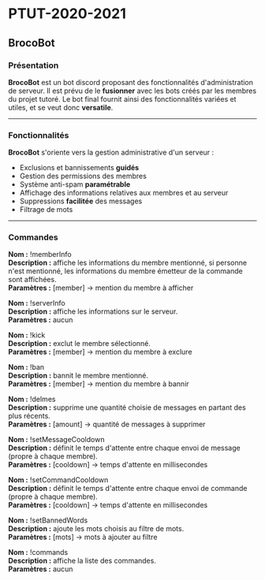 ﻿# PTUT-2020-2021

## BrocoBot

### Présentation

**BrocoBot** est un bot discord proposant des fonctionnalités d'administration de serveur. Il est prévu de le **fusionner** avec les bots créés par les membres du projet tutoré. Le bot final fournit ainsi des fonctionnalités variées et utiles, et se veut donc **versatile**.

---

### Fonctionnalités

**BrocoBot** s'oriente vers la gestion administrative d'un serveur :
- Exclusions et bannissements **guidés**
- Gestion des permissions des membres
- Système anti-spam **paramétrable**
- Affichage des informations relatives aux membres et au serveur
- Suppressions **facilitée** des messages
- Filtrage de mots

---

### Commandes

**Nom :** !memberInfo <br />
**Description :** affiche les informations du membre mentionné, si personne n'est mentionné, les informations du membre émetteur de la commande sont affichées. <br />
**Paramètres :** [member] -> mention du membre à afficher <br />

**Nom :** !serverInfo <br />
**Description :** affiche les informations sur le serveur. <br />
**Paramètres :** aucun <br />

**Nom :** !kick <br />
**Description :** exclut le membre sélectionné. <br />
**Paramètres :** [member] -> mention du membre à exclure <br />

**Nom :** !ban <br />
**Description :** bannit le membre mentionné. <br />
**Paramètres :** [member] -> mention du membre à bannir <br />

**Nom :** !delmes <br />
**Description :** supprime une quantité choisie de messages en partant des plus récents. <br />
**Paramètres :** [amount] -> quantité de messages à supprimer <br />

**Nom :** !setMessageCooldown <br />
**Description :** définit le temps d'attente entre chaque envoi de message (propre à chaque membre). <br />
**Paramètres :** [cooldown] -> temps d'attente en millisecondes <br />

**Nom :** !setCommandCooldown <br />
**Description :** définit le temps d'attente entre chaque envoi de commande (propre à chaque membre). <br />
**Paramètres :** [cooldown] -> temps d'attente en millisecondes <br />

**Nom :** !setBannedWords <br />
**Description :** ajoute les mots choisis au filtre de mots. <br />
**Paramètres :** [mots] -> mots à ajouter au filtre <br />

**Nom :** !commands <br />
**Description :** affiche la liste des commandes. <br />
**Paramètres :** aucun <br />